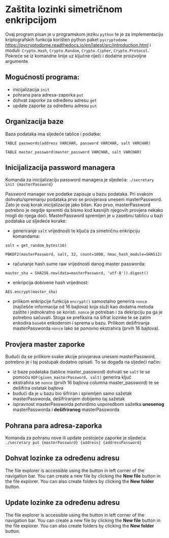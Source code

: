 # Zaštita lozinki simetričnom enkripcijom

Ovaj program pisan je u programskom jeziku ```python``` te je za implementaciju kriptografskih funkcija korišten python paket ```pycryptodome``` https://pycryptodome.readthedocs.io/en/latest/src/introduction.html i moduli: ```Crypto.Hash```, ```Crypto.Random```, ```Crypto.Cipher```, ```Crypto.Protocol```. Pokreće se iz komandne linije uz ključne riječi i dodatne proizvoljne argumente.

## Mogućnosti programa:
- inicijalizacija ```init```
- pohrana para adresa-zaporka ```put```
- dohvat zaporke za određenu adresu ```get```
- update zaporke za određenu adresu ```put```

## Organizacija baze

Baza podataka ima sljedeće tablice i podatke:

```TABLE passwords(address VARCHAR, password VARCHAR, salt VARCHAR)```

```TABLE master_password(master_password VARCHAR, salt VARCHAR)```

## Inicijalizacija password managera

Komanda za inicijalizaciju password managera je sljedeća: ```./secretary init {masterPassword}```

Password manager sve podatke zapisuje u bazu podataka. Pri svakom dohvatu/spremanju podataka prvo se provjerava uneseni masterPassword. Zato je ovaj korak inicijalizacije jako bitan. Kao prvo, masterPassword potrebno je negdje spremiti da bismo kod kasnijih njegovih provjera nekako mogli do njega doći. MasterPassword spremljen je u zasebnu tablicu u bazi podataka uz sljedeće korake:

- generiranje ```salt``` vrijednosti te ključa za simetričnu enkripciju komandama:

```salt = get_random_bytes(16)```

```PBKDF2(masterPassword, salt, 32, count=1000, hmac_hash_module=SHA512)```

- računanje hash sume raw vrijednosti danog master passworda:

```master_sha = SHA256.new(data=masterPassword, 'utf-8')).digest()```

- enkripcija dobivene hash vrijednost:

```AES.encrypt(master_sha)```

- prilikom enkripcije funkcija ```encrypt()``` samostalno generira ```nonce``` (najčešće informacija od 16 bajtova) koja služi kao dodatna metoda zaštite i jednokratno se koristi. ```nonce``` je potreban i za dekripciju pa ga je potrebno sačuvati. Stoga se prefiksira na šifrat lozinke te se zatim enkodira ```base64``` enkoderom i sprema u bazu. Prilikom dešifriranja masterPassworda ```nonce``` lako se ponovno ekstrahira (prvih 16 bajtova).

## Provjera master zaporke

Budući da se prilikom svake akcije provjerava uneseni masterPassword, potrebno je i taj postupak dodatno opisati. To se događa na sljedeći način:

- iz baze podataka (tablice master_password) dohvati se ```salt``` te se pomoću ```KDF(given_masterPassword, salt)``` generira ključ
- ekstrahira se ```nonce``` (prvih 16 bajtova columna master_password) te se dešifrira ostatak bajtova
- budući da je u bazu bio šifriran i spremljen samo sažetak masterPassworda, dešifriranjem dobijemo taj sažetak
- ispravnost masterPassworda potvrdimo usporedbom sažetka **unesenog** masterPassworda i **dešifriranog** masterPassworda

## Pohrana para adresa-zaporka

Komanda za pohranu nove ili update postojeće zaporke je sljedeća: ```./secretary put {masterPassword} {address} {addressPassword}```



## Dohvat lozinke za određenu adresu

The file explorer is accessible using the button in left corner of the navigation bar. You can create a new file by clicking the **New file** button in the file explorer. You can also create folders by clicking the **New folder** button.

## Update lozinke za određenu adresu

The file explorer is accessible using the button in left corner of the navigation bar. You can create a new file by clicking the **New file** button in the file explorer. You can also create folders by clicking the **New folder** button.
